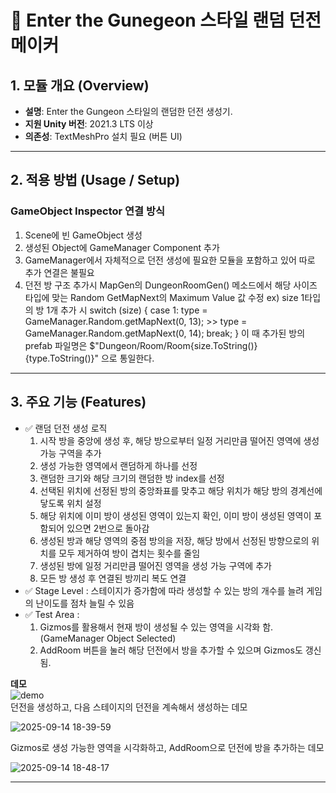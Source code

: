 # 📌 Enter the Gunegeon 스타일 랜덤 던전 메이커

## 1. 모듈 개요 (Overview)  
- **설명**: Enter the Gungeon 스타일의 랜덤한 던전 생성기.
- **지원 Unity 버전**: 2021.3 LTS 이상  
- **의존성**: TextMeshPro 설치 필요 (버튼 UI)

---

## 2. 적용 방법 (Usage / Setup)  
### GameObject Inspector 연결 방식  
1. Scene에 빈 GameObject 생성
2. 생성된 Object에 GameManager Component 추가
3. GameManager에서 자체적으로 던전 생성에 필요한 모듈을 포함하고 있어 따로 추가 연결은 불필요
4. 던전 방 구조 추가시 MapGen의 DungeonRoomGen() 메소드에서 해당 사이즈 타입에 맞는 Random GetMapNext의 Maximum Value 값 수정
  ex) size 1타입의 방 1개 추가 시 
     switch (size)
     {
         case 1:
             type = GameManager.Random.getMapNext(0, 13);  >> type = GameManager.Random.getMapNext(0, 14);
             break;
    }
   이 때 추가된 방의 prefab 파일명은 $"Dungeon/Room/Room{size.ToString()} {type.ToString()}" 으로 통일한다.
---

## 3. 주요 기능 (Features)  
- ✅ 랜덤 던전 생성 로직
    1. 시작 방을 중앙에 생성 후, 해당 방으로부터 일정 거리만큼 떨어진 영역에 생성 가능 구역을 추가
    2. 생성 가능한 영역에서 랜덤하게 하나를 선정
    3. 랜덤한 크기와 해당 크기의 랜덤한 방 index를 선정
    4. 선택된 위치에 선정된 방의 중앙좌표를 맞추고 해당 위치가 해당 방의 경계선에 닿도록 위치 설정
    5. 해당 위치에 이미 방이 생성된 영역이 있는지 확인, 이미 방이 생성된 영역이 포함되어 있으면 2번으로 돌아감
    6. 생성된 방과 해당 영역의 중점 방의을 저장, 해당 방에서 선정된 방향으로의 위치를 모두 제거하여 방이 겹치는 횟수를 줄임
    7. 생성된 방에 일정 거리만큼 떨어진 영역을 생성 가능 구역에 추가
    8. 모든 방 생성 후 연결된 방끼리 복도 연결
- ✅ Stage Level : 스테이지가 증가함에 따라 생성할 수 있는 방의 개수를 늘려 게임의 난이도를 점차 늘릴 수 있음
- ✅ Test Area :
    1. Gizmos를 활용해서 현재 방이 생성될 수 있는 영역을 시각화 함. (GameManager Object Selected)
    2. AddRoom 버튼을 눌러 해당 던전에서 방을 추가할 수 있으며 Gizmos도 갱신됨.

**데모**  
![demo](./Docs/demo.gif)  
던전을 생성하고, 다음 스테이지의 던전을 계속해서 생성하는 데모

![2025-09-14 18-39-59](https://github.com/user-attachments/assets/97624c11-0275-4ff1-9dbf-8ae026fe1373)


Gizmos로 생성 가능한 영역을 시각화하고, AddRoom으로 던전에 방을 추가하는 데모

![2025-09-14 18-48-17](https://github.com/user-attachments/assets/ef9d6c11-eb1b-4ac4-ad42-66a9f09279a2)


---
